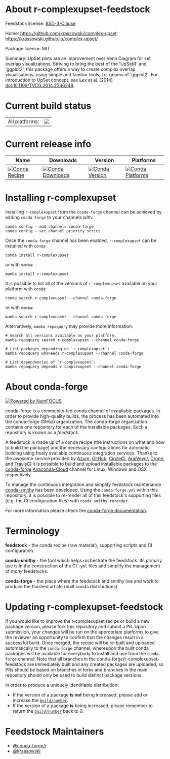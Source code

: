 About r-complexupset-feedstock
==============================

Feedstock license: [BSD-3-Clause](https://github.com/conda-forge/r-complexupset-feedstock/blob/main/LICENSE.txt)

Home: https://github.com/krassowski/complex-upset, https://krassowski.github.io/complex-upset/

Package license: MIT

Summary: UpSet plots are an improvement over Venn Diagram for set overlap visualizations. Striving to bring the best of the 'UpSetR' and 'ggplot2', this package offers a way to create complex overlap visualisations, using simple and familiar tools, i.e. geoms of 'ggplot2'. For introduction to UpSet concept, see Lex et al. (2014) <doi:10.1109/TVCG.2014.2346248>.

Current build status
====================


<table><tr><td>All platforms:</td>
    <td>
      <a href="https://dev.azure.com/conda-forge/feedstock-builds/_build/latest?definitionId=12417&branchName=main">
        <img src="https://dev.azure.com/conda-forge/feedstock-builds/_apis/build/status/r-complexupset-feedstock?branchName=main">
      </a>
    </td>
  </tr>
</table>

Current release info
====================

| Name | Downloads | Version | Platforms |
| --- | --- | --- | --- |
| [![Conda Recipe](https://img.shields.io/badge/recipe-r--complexupset-green.svg)](https://anaconda.org/conda-forge/r-complexupset) | [![Conda Downloads](https://img.shields.io/conda/dn/conda-forge/r-complexupset.svg)](https://anaconda.org/conda-forge/r-complexupset) | [![Conda Version](https://img.shields.io/conda/vn/conda-forge/r-complexupset.svg)](https://anaconda.org/conda-forge/r-complexupset) | [![Conda Platforms](https://img.shields.io/conda/pn/conda-forge/r-complexupset.svg)](https://anaconda.org/conda-forge/r-complexupset) |

Installing r-complexupset
=========================

Installing `r-complexupset` from the `conda-forge` channel can be achieved by adding `conda-forge` to your channels with:

```
conda config --add channels conda-forge
conda config --set channel_priority strict
```

Once the `conda-forge` channel has been enabled, `r-complexupset` can be installed with `conda`:

```
conda install r-complexupset
```

or with `mamba`:

```
mamba install r-complexupset
```

It is possible to list all of the versions of `r-complexupset` available on your platform with `conda`:

```
conda search r-complexupset --channel conda-forge
```

or with `mamba`:

```
mamba search r-complexupset --channel conda-forge
```

Alternatively, `mamba repoquery` may provide more information:

```
# Search all versions available on your platform:
mamba repoquery search r-complexupset --channel conda-forge

# List packages depending on `r-complexupset`:
mamba repoquery whoneeds r-complexupset --channel conda-forge

# List dependencies of `r-complexupset`:
mamba repoquery depends r-complexupset --channel conda-forge
```


About conda-forge
=================

[![Powered by
NumFOCUS](https://img.shields.io/badge/powered%20by-NumFOCUS-orange.svg?style=flat&colorA=E1523D&colorB=007D8A)](https://numfocus.org)

conda-forge is a community-led conda channel of installable packages.
In order to provide high-quality builds, the process has been automated into the
conda-forge GitHub organization. The conda-forge organization contains one repository
for each of the installable packages. Such a repository is known as a *feedstock*.

A feedstock is made up of a conda recipe (the instructions on what and how to build
the package) and the necessary configurations for automatic building using freely
available continuous integration services. Thanks to the awesome service provided by
[Azure](https://azure.microsoft.com/en-us/services/devops/), [GitHub](https://github.com/),
[CircleCI](https://circleci.com/), [AppVeyor](https://www.appveyor.com/),
[Drone](https://cloud.drone.io/welcome), and [TravisCI](https://travis-ci.com/)
it is possible to build and upload installable packages to the
[conda-forge](https://anaconda.org/conda-forge) [Anaconda-Cloud](https://anaconda.org/)
channel for Linux, Windows and OSX respectively.

To manage the continuous integration and simplify feedstock maintenance
[conda-smithy](https://github.com/conda-forge/conda-smithy) has been developed.
Using the ``conda-forge.yml`` within this repository, it is possible to re-render all of
this feedstock's supporting files (e.g. the CI configuration files) with ``conda smithy rerender``.

For more information please check the [conda-forge documentation](https://conda-forge.org/docs/).

Terminology
===========

**feedstock** - the conda recipe (raw material), supporting scripts and CI configuration.

**conda-smithy** - the tool which helps orchestrate the feedstock.
                   Its primary use is in the construction of the CI ``.yml`` files
                   and simplify the management of *many* feedstocks.

**conda-forge** - the place where the feedstock and smithy live and work to
                  produce the finished article (built conda distributions)


Updating r-complexupset-feedstock
=================================

If you would like to improve the r-complexupset recipe or build a new
package version, please fork this repository and submit a PR. Upon submission,
your changes will be run on the appropriate platforms to give the reviewer an
opportunity to confirm that the changes result in a successful build. Once
merged, the recipe will be re-built and uploaded automatically to the
`conda-forge` channel, whereupon the built conda packages will be available for
everybody to install and use from the `conda-forge` channel.
Note that all branches in the conda-forge/r-complexupset-feedstock are
immediately built and any created packages are uploaded, so PRs should be based
on branches in forks and branches in the main repository should only be used to
build distinct package versions.

In order to produce a uniquely identifiable distribution:
 * If the version of a package **is not** being increased, please add or increase
   the [``build/number``](https://docs.conda.io/projects/conda-build/en/latest/resources/define-metadata.html#build-number-and-string).
 * If the version of a package **is** being increased, please remember to return
   the [``build/number``](https://docs.conda.io/projects/conda-build/en/latest/resources/define-metadata.html#build-number-and-string)
   back to 0.

Feedstock Maintainers
=====================

* [@conda-forge/r](https://github.com/conda-forge/r/)
* [@krassowski](https://github.com/krassowski/)

